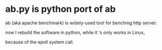 ab.py is python port of ab
===================

ab (aka apache benchmark) is widely-used tool for benching http server.    

now I rebuild the software in python, while it 's only works in Linux,

because of the epoll system call.
